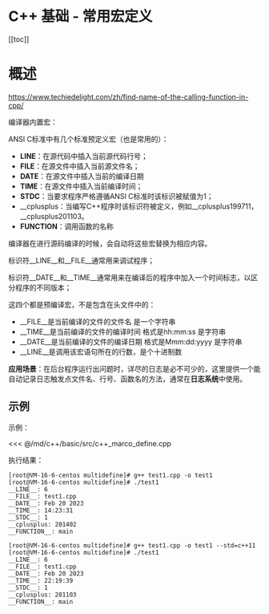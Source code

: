 # C++ 基础 - 常用宏定义

[[toc]]

# 概述

https://www.techiedelight.com/zh/find-name-of-the-calling-function-in-cpp/

编译器内置宏：

ANSI C标准中有几个标准预定义宏（也是常用的）：

* __LINE__：在源代码中插入当前源代码行号；
* __FILE__：在源文件中插入当前源文件名；    
* __DATE__：在源文件中插入当前的编译日期
* __TIME__：在源文件中插入当前编译时间；
* __STDC__：当要求程序严格遵循ANSI C标准时该标识被赋值为1；
* __cplusplus：当编写C++程序时该标识符被定义，例如__cplusplus199711，__cplusplus201103。
* __FUNCTION__：调用函数的名称


编译器在进行源码编译的时候，会自动将这些宏替换为相应内容。

标识符__LINE__和__FILE__通常用来调试程序；   
   
标识符__DATE__和__TIME__通常用来在编译后的程序中加入一个时间标志，以区分程序的不同版本；
   
这四个都是预编译宏，不是包含在头文件中的：

   * __FILE__是当前编译的文件的文件名 是一个字符串
   * __TIME__是当前编译的文件的编译时间 格式是hh:mm:ss 是字符串
   * __DATE__是当前编译的文件的编译日期 格式是Mmm:dd:yyyy 是字符串
   * __LINE__是调用该宏语句所在的行数，是个十进制数

**应用场景**：在后台程序运行出问题时，详尽的日志是必不可少的，这里提供一个能自动记录日志触发点文件名、行号、函数名的方法，通常在**日志系统**中使用。

## 示例

示例：

<<< @/md/c++/basic/src/c++_marco_define.cpp

执行结果：

```
[root@VM-16-6-centos multidefine]# g++ test1.cpp -o test1
[root@VM-16-6-centos multidefine]# ./test1
__LINE__: 6
__FILE__: test1.cpp
__DATE__: Feb 20 2023
__TIME__: 14:23:31
__STDC__: 1
__cplusplus: 201402
__FUNCTION__: main

[root@VM-16-6-centos multidefine]# g++ test1.cpp -o test1 --std=c++11
[root@VM-16-6-centos multidefine]# ./test1
__LINE__: 6
__FILE__: test1.cpp
__DATE__: Feb 20 2023
__TIME__: 22:19:39
__STDC__: 1
__cplusplus: 201103
__FUNCTION__: main
```